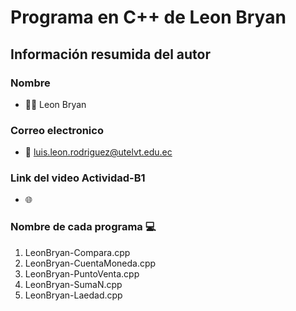 # Programa en C++ de Leon Bryan
## Información resumida del autor
### Nombre
   - 👨‍💻 Leon Bryan
### Correo electronico
   - 📧 luis.leon.rodriguez@utelvt.edu.ec
### Link del video Actividad-B1
   - 🌐 
### Nombre de cada programa 💻
   1. LeonBryan-Compara.cpp
   2. LeonBryan-CuentaMoneda.cpp
   3. LeonBryan-PuntoVenta.cpp
   4. LeonBryan-SumaN.cpp
   5. LeonBryan-Laedad.cpp
